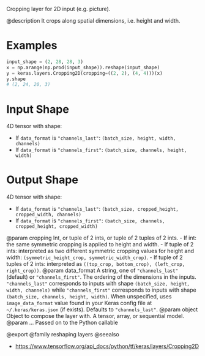 Cropping layer for 2D input (e.g. picture).

@description
It crops along spatial dimensions, i.e. height and width.

# Examples
```python
input_shape = (2, 28, 28, 3)
x = np.arange(np.prod(input_shape)).reshape(input_shape)
y = keras.layers.Cropping2D(cropping=((2, 2), (4, 4)))(x)
y.shape
# (2, 24, 20, 3)
```

# Input Shape
4D tensor with shape:
- If `data_format` is `"channels_last"`:
  `(batch_size, height, width, channels)`
- If `data_format` is `"channels_first"`:
  `(batch_size, channels, height, width)`

# Output Shape
4D tensor with shape:
- If `data_format` is `"channels_last"`:
  `(batch_size, cropped_height, cropped_width, channels)`
- If `data_format` is `"channels_first"`:
  `(batch_size, channels, cropped_height, cropped_width)`

@param cropping Int, or tuple of 2 ints, or tuple of 2 tuples of 2 ints.
    - If int: the same symmetric cropping is applied to height and
      width.
    - If tuple of 2 ints: interpreted as two different symmetric
      cropping values for height and width:
      `(symmetric_height_crop, symmetric_width_crop)`.
    - If tuple of 2 tuples of 2 ints: interpreted as
      `((top_crop, bottom_crop), (left_crop, right_crop))`.
@param data_format A string, one of `"channels_last"` (default) or
    `"channels_first"`. The ordering of the dimensions in the inputs.
    `"channels_last"` corresponds to inputs with shape
    `(batch_size, height, width, channels)` while `"channels_first"`
    corresponds to inputs with shape
    `(batch_size, channels, height, width)`.
    When unspecified, uses `image_data_format` value found in your Keras
    config file at `~/.keras/keras.json` (if exists). Defaults to
    `"channels_last"`.
@param object Object to compose the layer with. A tensor, array, or sequential model.
@param ... Passed on to the Python callable

@export
@family reshaping layers
@seealso
+ <https://www.tensorflow.org/api_docs/python/tf/keras/layers/Cropping2D>
